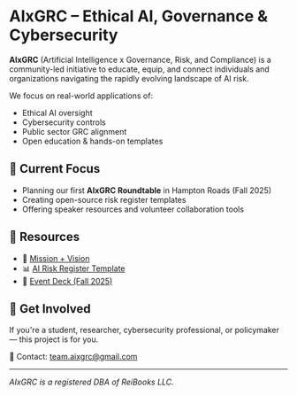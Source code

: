 # AIxGRC – Ethical AI, Governance & Cybersecurity

**AIxGRC** (Artificial Intelligence x Governance, Risk, and Compliance) is a community-led initiative to educate, equip, and connect individuals and organizations navigating the rapidly evolving landscape of AI risk.

We focus on real-world applications of:
- Ethical AI oversight
- Cybersecurity controls
- Public sector GRC alignment
- Open education & hands-on templates

## 🚀 Current Focus
- Planning our first **AIxGRC Roundtable** in Hampton Roads (Fall 2025)
- Creating open-source risk register templates
- Offering speaker resources and volunteer collaboration tools

## 🧰 Resources
- 📄 [Mission + Vision](docs/mission-vision.md)
- 📊 [AI Risk Register Template](templates/ai-risk-register-template.xlsx)
- 📢 [Event Deck (Fall 2025)](community/sponsorship-deck.pdf)

## 🤝 Get Involved
If you're a student, researcher, cybersecurity professional, or policymaker — this project is for you.

📩 Contact: [team.aixgrc@gmail.com](mailto:team.aixgrc@gmail.com)

---
*AIxGRC is a registered DBA of ReiBooks LLC.*
